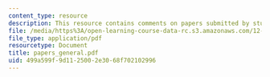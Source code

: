 ```yaml
---
content_type: resource
description: This resource contains comments on papers submitted by students.
file: /media/https%3A/open-learning-course-data-rc.s3.amazonaws.com/12-103-strange-bedfellows-science-and-environmental-policy-fall-2005/499a599f9d1125002e3068f702102996_papers_general.pdf
file_type: application/pdf
resourcetype: Document
title: papers_general.pdf
uid: 499a599f-9d11-2500-2e30-68f702102996
---
```

